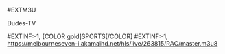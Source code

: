 #EXTM3U

Dudes-TV

#EXTINF:-1, [COLOR gold]SPORTS[/COLOR]
#EXTINF:-1, https://melbourneseven-i.akamaihd.net/hls/live/263815/RAC/master.m3u8

